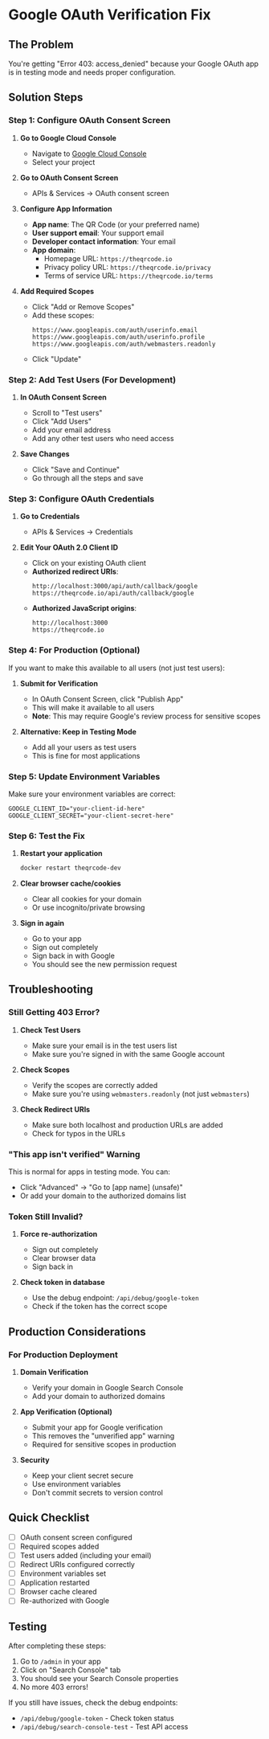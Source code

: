 # Google OAuth Verification Fix

## The Problem
You're getting "Error 403: access_denied" because your Google OAuth app is in testing mode and needs proper configuration.

## Solution Steps

### Step 1: Configure OAuth Consent Screen

1. **Go to Google Cloud Console**
   - Navigate to [Google Cloud Console](https://console.cloud.google.com/)
   - Select your project

2. **Go to OAuth Consent Screen**
   - APIs & Services → OAuth consent screen

3. **Configure App Information**
   - **App name**: The QR Code (or your preferred name)
   - **User support email**: Your support email
   - **Developer contact information**: Your email
   - **App domain**: 
     - Homepage URL: `https://theqrcode.io`
     - Privacy policy URL: `https://theqrcode.io/privacy`
     - Terms of service URL: `https://theqrcode.io/terms`

4. **Add Required Scopes**
   - Click "Add or Remove Scopes"
   - Add these scopes:
     ```
     https://www.googleapis.com/auth/userinfo.email
     https://www.googleapis.com/auth/userinfo.profile
     https://www.googleapis.com/auth/webmasters.readonly
     ```
   - Click "Update"

### Step 2: Add Test Users (For Development)

1. **In OAuth Consent Screen**
   - Scroll to "Test users"
   - Click "Add Users"
   - Add your email address
   - Add any other test users who need access

2. **Save Changes**
   - Click "Save and Continue"
   - Go through all the steps and save

### Step 3: Configure OAuth Credentials

1. **Go to Credentials**
   - APIs & Services → Credentials

2. **Edit Your OAuth 2.0 Client ID**
   - Click on your existing OAuth client
   - **Authorized redirect URIs**:
     ```
     http://localhost:3000/api/auth/callback/google
     https://theqrcode.io/api/auth/callback/google
     ```
   - **Authorized JavaScript origins**:
     ```
     http://localhost:3000
     https://theqrcode.io
     ```

### Step 4: For Production (Optional)

If you want to make this available to all users (not just test users):

1. **Submit for Verification**
   - In OAuth Consent Screen, click "Publish App"
   - This will make it available to all users
   - **Note**: This may require Google's review process for sensitive scopes

2. **Alternative: Keep in Testing Mode**
   - Add all your users as test users
   - This is fine for most applications

### Step 5: Update Environment Variables

Make sure your environment variables are correct:

```env
GOOGLE_CLIENT_ID="your-client-id-here"
GOOGLE_CLIENT_SECRET="your-client-secret-here"
```

### Step 6: Test the Fix

1. **Restart your application**
   ```bash
   docker restart theqrcode-dev
   ```

2. **Clear browser cache/cookies**
   - Clear all cookies for your domain
   - Or use incognito/private browsing

3. **Sign in again**
   - Go to your app
   - Sign out completely
   - Sign back in with Google
   - You should see the new permission request

## Troubleshooting

### Still Getting 403 Error?

1. **Check Test Users**
   - Make sure your email is in the test users list
   - Make sure you're signed in with the same Google account

2. **Check Scopes**
   - Verify the scopes are correctly added
   - Make sure you're using `webmasters.readonly` (not just `webmasters`)

3. **Check Redirect URIs**
   - Make sure both localhost and production URLs are added
   - Check for typos in the URLs

### "This app isn't verified" Warning

This is normal for apps in testing mode. You can:
- Click "Advanced" → "Go to [app name] (unsafe)"
- Or add your domain to the authorized domains list

### Token Still Invalid?

1. **Force re-authorization**
   - Sign out completely
   - Clear browser data
   - Sign back in

2. **Check token in database**
   - Use the debug endpoint: `/api/debug/google-token`
   - Check if the token has the correct scope

## Production Considerations

### For Production Deployment

1. **Domain Verification**
   - Verify your domain in Google Search Console
   - Add your domain to authorized domains

2. **App Verification (Optional)**
   - Submit your app for Google verification
   - This removes the "unverified app" warning
   - Required for sensitive scopes in production

3. **Security**
   - Keep your client secret secure
   - Use environment variables
   - Don't commit secrets to version control

## Quick Checklist

- [ ] OAuth consent screen configured
- [ ] Required scopes added
- [ ] Test users added (including your email)
- [ ] Redirect URIs configured correctly
- [ ] Environment variables set
- [ ] Application restarted
- [ ] Browser cache cleared
- [ ] Re-authorized with Google

## Testing

After completing these steps:

1. Go to `/admin` in your app
2. Click on "Search Console" tab
3. You should see your Search Console properties
4. No more 403 errors!

If you still have issues, check the debug endpoints:
- `/api/debug/google-token` - Check token status
- `/api/debug/search-console-test` - Test API access
